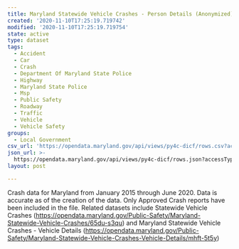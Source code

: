 ```yaml
---
title: Maryland Statewide Vehicle Crashes - Person Details (Anonymized)
created: '2020-11-10T17:25:19.719742'
modified: '2020-11-10T17:25:19.719754'
state: active
type: dataset
tags:
  - Accident
  - Car
  - Crash
  - Department Of Maryland State Police
  - Highway
  - Maryland State Police
  - Msp
  - Public Safety
  - Roadway
  - Traffic
  - Vehicle
  - Vehicle Safety
groups:
  - Local Government
csv_url: 'https://opendata.maryland.gov/api/views/py4c-dicf/rows.csv?accessType=DOWNLOAD'
json_url: >-
  https://opendata.maryland.gov/api/views/py4c-dicf/rows.json?accessType=DOWNLOAD
layout: post

---
```

Crash data for Maryland from January 2015 through June 2020. Data is accurate as of the creation of the data. Only Approved Crash reports have been included in the file. Related datasets include Statewide Vehicle Crashes (https://opendata.maryland.gov/Public-Safety/Maryland-Statewide-Vehicle-Crashes/65du-s3qu) and Maryland Statewide Vehicle Crashes - Vehicle Details (https://opendata.maryland.gov/Public-Safety/Maryland-Statewide-Vehicle-Crashes-Vehicle-Details/mhft-5t5y)

